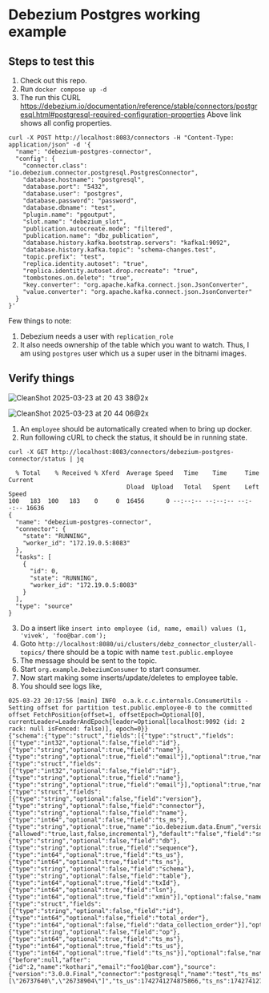 # Debezium Postgres working example

## Steps to test this

1. Check out this repo.
2. Run `docker compose up -d`
3. The run this CURL
   https://debezium.io/documentation/reference/stable/connectors/postgresql.html#postgresql-required-configuration-properties
Above link shows all config properties.
```
curl -X POST http://localhost:8083/connectors -H "Content-Type: application/json" -d '{
  "name": "debezium-postgres-connector",
  "config": {
    "connector.class": "io.debezium.connector.postgresql.PostgresConnector",
    "database.hostname": "postgresql",
    "database.port": "5432",
    "database.user": "postgres",
    "database.password": "password",
    "database.dbname": "test",
    "plugin.name": "pgoutput",
    "slot.name": "debezium_slot",
    "publication.autocreate.mode": "filtered",
    "publication.name": "dbz_publication",
    "database.history.kafka.bootstrap.servers": "kafka1:9092",
    "database.history.kafka.topic": "schema-changes.test",
    "topic.prefix": "test",
    "replica.identity.autoset": "true",
    "replica.identity.autoset.drop.recreate": "true",
    "tombstones.on.delete": "true",
    "key.converter": "org.apache.kafka.connect.json.JsonConverter",
    "value.converter": "org.apache.kafka.connect.json.JsonConverter"
  }
}'
```

Few things to note:

1. Debezium needs a user with `replication_role`
2. It also needs ownership of the table which you want to watch.
   Thus, I am using `postgres` user which us a super user in the bitnami images.

## Verify things
![CleanShot 2025-03-23 at 20 43 38@2x](https://github.com/user-attachments/assets/4eb600d6-8eca-414d-9040-99c9c2befa87)

![CleanShot 2025-03-23 at 20 44 06@2x](https://github.com/user-attachments/assets/5ee330b3-5550-4f77-bf02-c6f53f8c2f34)


1. An `employee` should be automatically created when to bring up docker.
2. Run following cURL to check the status, it should be in running state.

```
curl -X GET http://localhost:8083/connectors/debezium-postgres-connector/status | jq   
  
  % Total    % Received % Xferd  Average Speed   Time    Time     Time  Current
                                 Dload  Upload   Total   Spent    Left  Speed
100   183  100   183    0     0  16456      0 --:--:-- --:--:-- --:--:-- 16636
{
  "name": "debezium-postgres-connector",
  "connector": {
    "state": "RUNNING",
    "worker_id": "172.19.0.5:8083"
  },
  "tasks": [
    {
      "id": 0,
      "state": "RUNNING",
      "worker_id": "172.19.0.5:8083"
    }
  ],
  "type": "source"
}
```

3. Do a insert like `insert into employee (id, name, email) values (1, 'vivek', 'foo@bar.com');`
4. Goto `http://localhost:8080/ui/clusters/debz_connector_cluster/all-topics/` there should be a topic with name
   `test.public.employee`
5. The message should be sent to the topic.
6. Start `org.example.DebeziumConsumer` to start consumer.
7. Now start making some inserts/update/deletes to employee table.
8. You should see logs like,

```
025-03-23 20:17:56 [main] INFO  o.a.k.c.c.internals.ConsumerUtils - Setting offset for partition test.public.employee-0 to the committed offset FetchPosition{offset=1, offsetEpoch=Optional[0], currentLeader=LeaderAndEpoch{leader=Optional[localhost:9092 (id: 2 rack: null isFenced: false)], epoch=0}}
{"schema":{"type":"struct","fields":[{"type":"struct","fields":[{"type":"int32","optional":false,"field":"id"},{"type":"string","optional":true,"field":"name"},{"type":"string","optional":true,"field":"email"}],"optional":true,"name":"test.public.employee.Value","field":"before"},{"type":"struct","fields":[{"type":"int32","optional":false,"field":"id"},{"type":"string","optional":true,"field":"name"},{"type":"string","optional":true,"field":"email"}],"optional":true,"name":"test.public.employee.Value","field":"after"},{"type":"struct","fields":[{"type":"string","optional":false,"field":"version"},{"type":"string","optional":false,"field":"connector"},{"type":"string","optional":false,"field":"name"},{"type":"int64","optional":false,"field":"ts_ms"},{"type":"string","optional":true,"name":"io.debezium.data.Enum","version":1,"parameters":{"allowed":"true,last,false,incremental"},"default":"false","field":"snapshot"},{"type":"string","optional":false,"field":"db"},{"type":"string","optional":true,"field":"sequence"},{"type":"int64","optional":true,"field":"ts_us"},{"type":"int64","optional":true,"field":"ts_ns"},{"type":"string","optional":false,"field":"schema"},{"type":"string","optional":false,"field":"table"},{"type":"int64","optional":true,"field":"txId"},{"type":"int64","optional":true,"field":"lsn"},{"type":"int64","optional":true,"field":"xmin"}],"optional":false,"name":"io.debezium.connector.postgresql.Source","field":"source"},{"type":"struct","fields":[{"type":"string","optional":false,"field":"id"},{"type":"int64","optional":false,"field":"total_order"},{"type":"int64","optional":false,"field":"data_collection_order"}],"optional":true,"name":"event.block","version":1,"field":"transaction"},{"type":"string","optional":false,"field":"op"},{"type":"int64","optional":true,"field":"ts_ms"},{"type":"int64","optional":true,"field":"ts_us"},{"type":"int64","optional":true,"field":"ts_ns"}],"optional":false,"name":"test.public.employee.Envelope","version":2},"payload":{"before":null,"after":{"id":2,"name":"kothari","email":"foo1@bar.com"},"source":{"version":"3.0.0.Final","connector":"postgresql","name":"test","ts_ms":1742741274875,"snapshot":"false","db":"test","sequence":"[\"26737640\",\"26738904\"]","ts_us":1742741274875866,"ts_ns":1742741274875866000,"schema":"public","table":"employee","txId":752,"lsn":26738904,"xmin":null},"transaction":null,"op":"c","ts_ms":1742741275319,"ts_us":1742741275319425,"ts_ns":1742741275319425296}}
```
